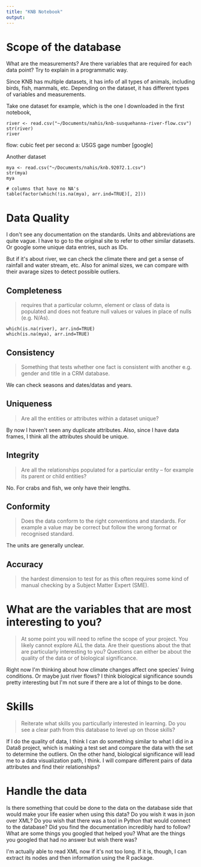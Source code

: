 ```yaml
---
title: "KNB Notebook"
output: 
---
```

# Scope of the database
What are the measurements? Are there variables that are required for each data point? Try to explain in a programmatic way.

Since KNB has multiple datasets, it has info of all types of animals, including birds, fish, mammals, etc. Depending on the dataset, it has different types of variables and measurements. 

Take one dataset for example, which is the one I downloaded in the first notebook,
```{r}
river <- read.csv("~/Documents/nahis/knb-susquehanna-river-flow.csv")
str(river)
river
```

flow: cubic feet per second
a: USGS gage number [google]


Another dataset
```{r}
mya <- read.csv("~/Documents/nahis/knb.92072.1.csv")
str(mya)
mya

# columns that have no NA's
table(factor(which(!is.na(mya), arr.ind=TRUE)[, 2]))
```


# Data Quality
I don't see any documentation on the standards. Units and abbreviations are quite vague. I have to go to the original site to refer to other similar datasets. Or google some unique data entries, such as IDs. 

But if it's about river, we can check the climate there and get a sense of rainfall and water stream, etc. Also for animal sizes, we can compare with their avarage sizes to detect possible outliers.

## Completeness
> requires that a particular column, element or class of data is populated and does not feature null values or values in place of nulls (e.g. N/As).

```{r}
which(is.na(river), arr.ind=TRUE)
which(is.na(mya), arr.ind=TRUE)
```

## Consistency
> Something that tests whether one fact is consistent with another e.g. gender and title in a CRM database.

We can check seasons and dates/datas and years. 

## Uniqueness
> Are all the entities or attributes within a dataset unique?

By now I haven't seen any duplicate attributes. Also, since I have data frames, I think all the attributes should be unique.

## Integrity
> Are all the relationships populated for a particular entity – for example its parent or child entities?

No. For crabs and fish, we only have their lengths. 

## Conformity
> Does the data conform to the right conventions and standards. For example a value may be correct but follow the wrong format or recognised standard.

The units are generally unclear. 

## Accuracy
> the hardest dimension to test for as this often requires some kind of manual checking by a Subject Matter Expert (SME).

# What are the variables that are most interesting to you?
> At some point you will need to refine the scope of your project. You likely cannot explore ALL the data. Are their questions about the that are particularly interesting to you? Questions can either be about the quality of the data or of biological significance.

Right now I'm thinking about how climate changes affect one species' living conditions. Or maybe just river flows? 
I think biological significance sounds pretty interesting but I'm not sure if there are a lot of things to be done. 


# Skills
> Reiterate what skills you particullarly interested in learning. Do you see a clear path from this database to level up on those skills?

If I do the quality of data, I think I can do something similar to what I did in a Data8 project, which is making a test set and compare the data with the set to determine the outliers. 
On the other hand, biological significance will lead me to a data visualization path, I think. I will compare different pairs of data attributes and find their relationships?

# Handle the data
Is there something that could be done to the data on the database side that would make your life easier when using this data? Do you wish it was in json over XML? Do you wish that there was a tool in Python that would connect to the database? Did you find the documentation incredibly hard to follow? What are some things you googled that helped you? What are the things you googled that had no answer but wish there was?

I'm actually able to read XML now if it's not too long. If it is, though, I can extract its nodes and then information using the R package. 
